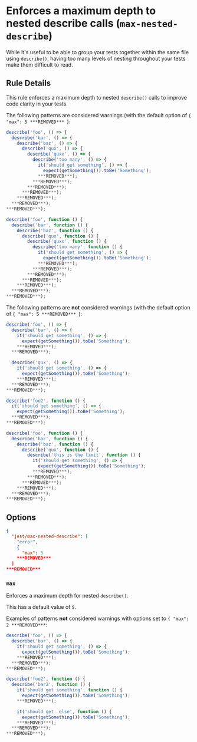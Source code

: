 # Enforces a maximum depth to nested describe calls (`max-nested-describe`)

While it's useful to be able to group your tests together within the same file
using `describe()`, having too many levels of nesting throughout your tests make
them difficult to read.

## Rule Details

This rule enforces a maximum depth to nested `describe()` calls to improve code
clarity in your tests.

The following patterns are considered warnings (with the default option of
`{ "max": 5 ***REMOVED*** `):

```js
describe('foo', () => {
  describe('bar', () => {
    describe('baz', () => {
      describe('qux', () => {
        describe('quxx', () => {
          describe('too many', () => {
            it('should get something', () => {
              expect(getSomething()).toBe('Something');
            ***REMOVED***);
          ***REMOVED***);
        ***REMOVED***);
      ***REMOVED***);
    ***REMOVED***);
  ***REMOVED***);
***REMOVED***);

describe('foo', function () {
  describe('bar', function () {
    describe('baz', function () {
      describe('qux', function () {
        describe('quxx', function () {
          describe('too many', function () {
            it('should get something', () => {
              expect(getSomething()).toBe('Something');
            ***REMOVED***);
          ***REMOVED***);
        ***REMOVED***);
      ***REMOVED***);
    ***REMOVED***);
  ***REMOVED***);
***REMOVED***);
```

The following patterns are **not** considered warnings (with the default option
of `{ "max": 5 ***REMOVED*** `):

```js
describe('foo', () => {
  describe('bar', () => {
    it('should get something', () => {
      expect(getSomething()).toBe('Something');
    ***REMOVED***);
  ***REMOVED***);

  describe('qux', () => {
    it('should get something', () => {
      expect(getSomething()).toBe('Something');
    ***REMOVED***);
  ***REMOVED***);
***REMOVED***);

describe('foo2', function () {
  it('should get something', () => {
    expect(getSomething()).toBe('Something');
  ***REMOVED***);
***REMOVED***);

describe('foo', function () {
  describe('bar', function () {
    describe('baz', function () {
      describe('qux', function () {
        describe('this is the limit', function () {
          it('should get something', () => {
            expect(getSomething()).toBe('Something');
          ***REMOVED***);
        ***REMOVED***);
      ***REMOVED***);
    ***REMOVED***);
  ***REMOVED***);
***REMOVED***);
```

## Options

```json
{
  "jest/max-nested-describe": [
    "error",
    {
      "max": 5
    ***REMOVED***
  ]
***REMOVED***
```

### `max`

Enforces a maximum depth for nested `describe()`.

This has a default value of `5`.

Examples of patterns **not** considered warnings with options set to
`{ "max": 2 ***REMOVED***`:

```js
describe('foo', () => {
  describe('bar', () => {
    it('should get something', () => {
      expect(getSomething()).toBe('Something');
    ***REMOVED***);
  ***REMOVED***);
***REMOVED***);

describe('foo2', function () {
  describe('bar2', function () {
    it('should get something', function () {
      expect(getSomething()).toBe('Something');
    ***REMOVED***);

    it('should get  else', function () {
      expect(getSomething()).toBe('Something');
    ***REMOVED***);
  ***REMOVED***);
***REMOVED***);
```
